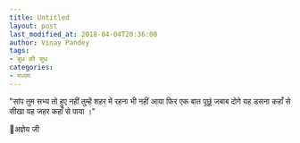 ```yaml
---
title: Untitled
layout: post
last_modified_at: 2018-04-04T20:36:00
author: Vinay Pandey
tags:
- बुध की सुध
categories:
- मध्यम
---
```

"सांप
तुम सभ्य तो हुए नहीं 
तुम्हें शहर में रहना भी नहीं आया
फिर एक बात पूछूं
जबाब दोगे
यह डसना कहाँ से सीखा
यह जहर कहाँ से पाया ।"


🌷अज्ञेय जी


